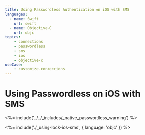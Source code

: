 ```yaml
---
title: Using Passwordless Authentication on iOS with SMS
languages:
  - name: Swift
    url: swift
  - name: Objective-C
    url: objc
topics:
    - connections
    - passwordless
    - sms
    - ios
    - objective-c
useCase:
    - customize-connections
---
```

# Using Passwordless on iOS with SMS

<!-- markdownlint-disable -->

<%= include('../../_includes/_native_passwordless_warning') %>

<%= include('./_using-lock-ios-sms', { language: 'objc' }) %>
